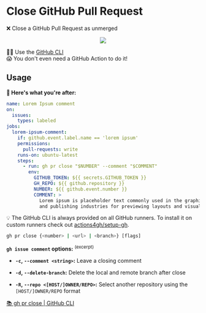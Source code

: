 # Close GitHub Pull Request

❌ Close a GitHub Pull Request as unmerged

<p align=center>
  <img src="https://i.imgur.com/C56XhjE.png">
</p>

👨‍💻 Use the [GitHub CLI] \
😱 You don't even need a GitHub Action to do it!

## Usage

**🚀 Here's what you're after:**

```yml
name: Lorem Ipsum comment
on:
  issues:
    types: labeled
jobs:
  lorem-ipsum-comment:
    if: github.event.label.name == 'lorem ipsum'
    permissions:
      pull-requests: write
    runs-on: ubuntu-latest
    steps:
      - run: gh pr close "$NUMBER" --comment "$COMMENT"
        env:
          GITHUB_TOKEN: ${{ secrets.GITHUB_TOKEN }}
          GH_REPO: ${{ github.repository }}
          NUMBER: ${{ github.event.number }}
          COMMENT: >
            Lorem ipsum is placeholder text commonly used in the graphic, print,
            and publishing industries for previewing layouts and visual mockups.
```

💡 The GitHub CLI is always provided on all GitHub runners. To install it on
custom runners check out [actions4gh/setup-gh].

```sh
gh pr close {<number> | <url> | <branch>} [flags]
```

**`gh issue comment` options:** <sup>(excerpt)</sup>

- **`-c`, `--comment <string>`:** Leave a closing comment

- **`-d`, `--delete-branch`:** Delete the local and remote branch after close

- **`-R`, `--repo <[HOST/]OWNER/REPO>`:** Select another repository using the
  `[HOST/]OWNER/REPO` format

[📚 gh pr close | GitHub CLI](https://cli.github.com/manual/gh_pr_close)

[github cli]: https://cli.github.com/
[actions4gh/setup-gh]: https://github.com/actions4gh/setup-gh
